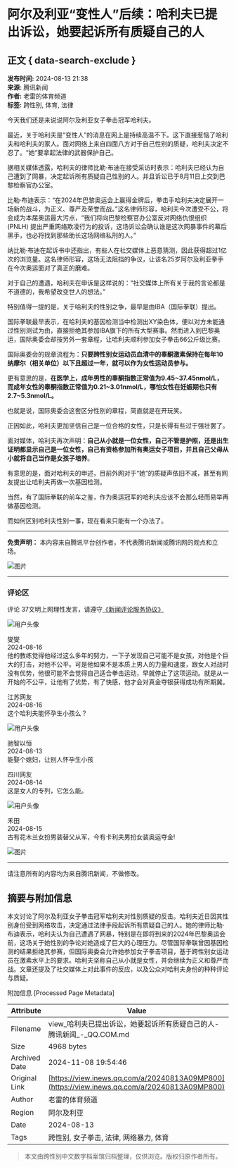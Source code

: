 # 阿尔及利亚“变性人”后续：哈利夫已提出诉讼，她要起诉所有质疑自己的人

## 正文 { data-search-exclude }


**发布时间:** 2024-08-13 21:38  
**来源:** 腾讯新闻  
**作者:** 老雷的体育频道  
**标签:** 跨性别, 体育, 法律  

今天我们还是来说说阿尔及利亚女子拳击冠军哈利夫。

最近，关于哈利夫是“变性人”的消息在网上是持续高温不下。这下直接惹恼了哈利夫和哈利夫的家人。面对网络上来自四面八方对于自己性别的质疑，哈利夫决定不忍了。“她“要拿起法律的武器保护自己。

据相关媒体透露，哈利夫的律师比勒·布迪在接受采访时表示：哈利夫已经认为自己遭到了网暴，决定起诉所有质疑自己性别的人。并且诉讼已于8月11日上交到巴黎检察官办公室。

比勒·布迪表示：“在2024年巴黎奥运会上赢得金牌后，拳击手哈利夫决定展开一场新的战斗，为正义、尊严及荣誉而战。”这名律师形容，哈利夫今次遭受不公，将会成为本届奥运最大污点，“我们将向巴黎检察官办公室反对网络仇恨组织 (PNLH) 提出严重网络欺凌行为的投诉，这场诉讼会确认谁是这次网暴事件的幕后黑手，也必将找到那些助长这场网络私刑的人。”

纳比勒·布迪在起诉书中还指出，有些人在社交媒体上恶意猜测，因此获得超过1亿次的浏览量。这名律师形容，这场无法阻挡的争议，让该名25岁阿尔及利亚拳手在今次奥运面对了真正的磨难。

对于自己的遭遇，哈利夫在申诉是这样说的：“社交媒体上所有关于我的言论都是不道德的，我希望改变世人的想法。”

特别值得一提的是，关于哈利夫的性别之争，最早是由IBA（国际拳联）提出。

国际拳联最早表示，在哈利夫的基因检测当中检测出XY染色体，便以对方未能通过性别测试为由，直接拒绝其参加IBA旗下的所有大型赛事。然而进入到巴黎奥运，国际奥委会却按另外一套章程，让哈利夫顺利参加女子拳击66公斤级比赛。

国际奥委会的规章流程为：**只要跨性别女运动员血清中的睾酮激素保持在每年10纳摩尔（相关单位）以下且超过一年，就可以作为女性运动员参与。**

更有意思的是，**在医学上，成年男性的睾酮指数正常值为9.45~37.45nmol/L，而成年女性的睾酮指数正常值为0.21~3.01nmol/L，哪怕女性在妊娠期也只有2.7~5.3nmol/L。**

也就是说，国际奥委会这套区分性别的章程，简直就是在开玩笑。

正因如此，哈利夫更加坚信自己是一位合格的女性，只是长得有些过于强壮罢了。

面对媒体，哈利夫再次声明：**自己从小就是一位女性，自己不管是护照，还是出生证明都显示自己是一位女性，自己有资格参加所有奥运女子项目，并且自己父母从小就将自己当作是女孩子培养**。

有意思的是，面对哈利夫的申述，目前外网对于“她”的质疑声依旧不减，甚至有网友提出让哈利夫再做一次基因检测。

当然，有了国际拳联的前车之鉴，作为奥运冠军的哈利夫应该不会那么轻而易举再做基因检测。

而如何区别哈利夫性别一事，现在看来只能有一个办法了。

---

**免责声明：** 本内容来自腾讯平台创作者，不代表腾讯新闻或腾讯网的观点和立场。

![图片](https://inews.gtimg.com/newsapp_bt/0/1012205723968_6694/0)

---

### 评论区

评论 37文明上网理性发言，请遵守[《新闻评论服务协议》](https://new.qq.com/static/coralinfo.htm)

![用户头像](https://thirdwx.qlogo.cn/mmopen/vi_32/Q0j4TwGTfTIv49HARne2UW50YYNcsU1FcK8mf4Bia9QPFia6cz6iaobbZBOl8t4K9ZsopeNtg9ljdiciaQMFLIOibppw/132)

燮燮  
2024-08-16  
他的教练觉得他经过这么多年的努力，一下子发现自己可能不是女孩，对他是个巨大的打击，对他不公平。可是他如果不是本质上男人的力量和速度，跟女人对战时没有优势，他很可能不会觉得自己适合拳击运动，早就停止了这项运动。就是从一开始的不公平，让他有了优势，有了快感，他才会对真金夺银获得成功有所期冀。

江苏网友  
2024-08-16  
这个哈利夫能怀孕生小孩么？

![用户头像](https://p.qpic.cn/user_pic/0/2Mv64gibPzeTJ1m5wia887ZA_1658358153475938437/76)

驰智以恒  
2024-08-13  
能娶个媳妇，让别人怀孕生小孩

四川网友  
2024-08-14  
这是女人的专列，它怎么能。

![用户头像](https://inews.gtimg.com/newsapp_bt/0/1572448622107165864/243)

禾田  
2024-08-15  
古有花木兰女扮男装替父从军，今有卡利夫男扮女装奥运夺金!

![图片](https://inews.gtimg.com/newsapp_bt/0/1012205723968_6694/0)

---

请注意所有的内容均为来自腾讯新闻，不做修改。

## 摘要与附加信息

<!-- tcd_abstract -->
本文讨论了阿尔及利亚女子拳击冠军哈利夫对性别质疑的反击。哈利夫近日因其性别身份受到网络攻击，决定通过法律手段起诉所有质疑自己的人。她的律师比勒·布迪表示，哈利夫认为自己遭遇了网暴，特别是在即将到来的2024年巴黎奥运会前，这场关于她性别的争论对她造成了巨大的心理压力。尽管国际拳联曾因基因检测的结果拒绝其参赛，但国际奥委会允许她参加女子拳击项目，基于跨性别女运动员在激素水平上的要求。哈利夫坚称自己从小就是女性，并会继续为正义和尊严而战。文章还提及了社交媒体上对此事件的反应，以及公众对哈利夫身份的种种评论与质疑。
<!-- tcd_abstract_end -->

附加信息 [Processed Page Metadata]

| Attribute       | Value                                  |
|-----------------|----------------------------------------|
| Filename        | view_哈利夫已提出诉讼，她要起诉所有质疑自己的人-腾讯新闻_-_QQ.COM.md                             |
| Size            | 4968 bytes                           |
| Archived Date   | 2024-11-08 19:54:46                             |
| Original Link   | [https://view.inews.qq.com/a/20240813A09MP800](https://view.inews.qq.com/a/20240813A09MP800)                       |
| Author          | 老雷的体育频道                               |
| Region          | 阿尔及利亚                               |
| Date            | 2024-08-13                                 |
| Tags            | 跨性别, 女子拳击, 法律, 网络暴力, 体育                                 |
>
> 本文由跨性别中文数字档案馆归档整理，仅供浏览。版权归原作者所有。
>